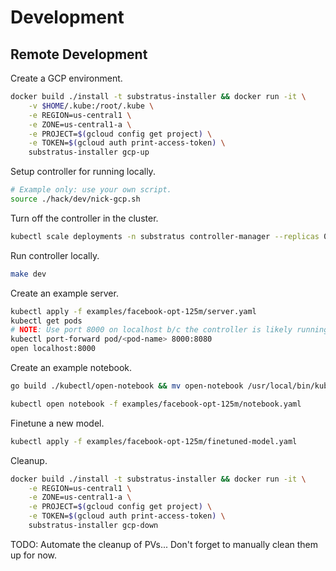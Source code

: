 # Development

## Remote Development

Create a GCP environment.

```sh
docker build ./install -t substratus-installer && docker run -it \
    -v $HOME/.kube:/root/.kube \
    -e REGION=us-central1 \
    -e ZONE=us-central1-a \
    -e PROJECT=$(gcloud config get project) \
    -e TOKEN=$(gcloud auth print-access-token) \
    substratus-installer gcp-up
```

Setup controller for running locally.

```sh
# Example only: use your own script.
source ./hack/dev/nick-gcp.sh
```

Turn off the controller in the cluster.

```sh
kubectl scale deployments -n substratus controller-manager --replicas 0
```

Run controller locally.

```sh
make dev
```

Create an example server.

```sh
kubectl apply -f examples/facebook-opt-125m/server.yaml
kubectl get pods
# NOTE: Use port 8000 on localhost b/c the controller is likely running locally serving metrics on :8080 which will result in a 404 not found.
kubectl port-forward pod/<pod-name> 8000:8080
open localhost:8000
```

Create an example notebook.

```sh
go build ./kubectl/open-notebook && mv open-notebook /usr/local/bin/kubectl-open-notebook
```

```sh
kubectl open notebook -f examples/facebook-opt-125m/notebook.yaml
```

Finetune a new model.

```sh
kubectl apply -f examples/facebook-opt-125m/finetuned-model.yaml
```

Cleanup.

```sh
docker build ./install -t substratus-installer && docker run -it \
    -e REGION=us-central1 \
    -e ZONE=us-central1-a \
    -e PROJECT=$(gcloud config get project) \
    -e TOKEN=$(gcloud auth print-access-token) \
    substratus-installer gcp-down
```

TODO: Automate the cleanup of PVs... Don't forget to manually clean them up for now.


